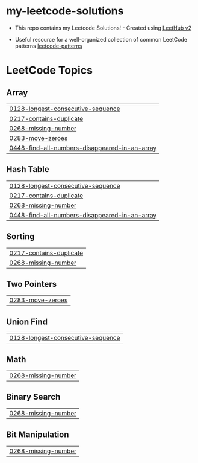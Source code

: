 # my-leetcode-solutions
- This repo contains my Leetcode Solutions! - Created using [LeetHub v2](https://github.com/arunbhardwaj/LeetHub-2.0)

- Useful resource for a well-organized collection of common LeetCode patterns [leetcode-patterns](https://seanprashad.com/leetcode-patterns/)

<!---LeetCode Topics Start-->
# LeetCode Topics
## Array
|  |
| ------- |
| [0128-longest-consecutive-sequence](https://github.com/Amiraelhoufy/my-leetcode-solutions/tree/master/0128-longest-consecutive-sequence) |
| [0217-contains-duplicate](https://github.com/Amiraelhoufy/my-leetcode-solutions/tree/master/0217-contains-duplicate) |
| [0268-missing-number](https://github.com/Amiraelhoufy/my-leetcode-solutions/tree/master/0268-missing-number) |
| [0283-move-zeroes](https://github.com/Amiraelhoufy/my-leetcode-solutions/tree/master/0283-move-zeroes) |
| [0448-find-all-numbers-disappeared-in-an-array](https://github.com/Amiraelhoufy/my-leetcode-solutions/tree/master/0448-find-all-numbers-disappeared-in-an-array) |
## Hash Table
|  |
| ------- |
| [0128-longest-consecutive-sequence](https://github.com/Amiraelhoufy/my-leetcode-solutions/tree/master/0128-longest-consecutive-sequence) |
| [0217-contains-duplicate](https://github.com/Amiraelhoufy/my-leetcode-solutions/tree/master/0217-contains-duplicate) |
| [0268-missing-number](https://github.com/Amiraelhoufy/my-leetcode-solutions/tree/master/0268-missing-number) |
| [0448-find-all-numbers-disappeared-in-an-array](https://github.com/Amiraelhoufy/my-leetcode-solutions/tree/master/0448-find-all-numbers-disappeared-in-an-array) |
## Sorting
|  |
| ------- |
| [0217-contains-duplicate](https://github.com/Amiraelhoufy/my-leetcode-solutions/tree/master/0217-contains-duplicate) |
| [0268-missing-number](https://github.com/Amiraelhoufy/my-leetcode-solutions/tree/master/0268-missing-number) |
## Two Pointers
|  |
| ------- |
| [0283-move-zeroes](https://github.com/Amiraelhoufy/my-leetcode-solutions/tree/master/0283-move-zeroes) |
## Union Find
|  |
| ------- |
| [0128-longest-consecutive-sequence](https://github.com/Amiraelhoufy/my-leetcode-solutions/tree/master/0128-longest-consecutive-sequence) |
## Math
|  |
| ------- |
| [0268-missing-number](https://github.com/Amiraelhoufy/my-leetcode-solutions/tree/master/0268-missing-number) |
## Binary Search
|  |
| ------- |
| [0268-missing-number](https://github.com/Amiraelhoufy/my-leetcode-solutions/tree/master/0268-missing-number) |
## Bit Manipulation
|  |
| ------- |
| [0268-missing-number](https://github.com/Amiraelhoufy/my-leetcode-solutions/tree/master/0268-missing-number) |
<!---LeetCode Topics End-->
